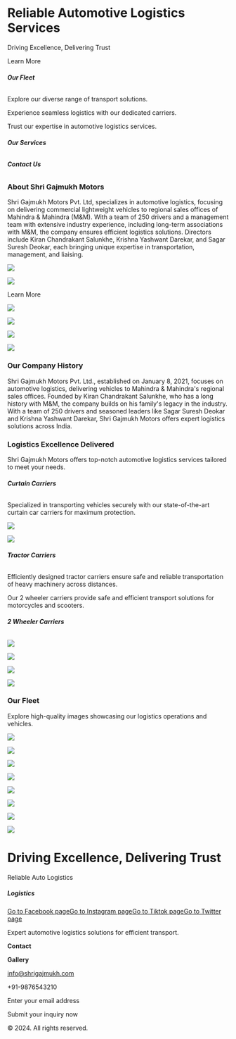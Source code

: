 # Reliable Automotive Logistics Services

Driving Excellence, Delivering Trust

Learn More

###### **Our Fleet**

Explore our diverse range of transport solutions.

Experience seamless logistics with our dedicated carriers.

Trust our expertise in automotive logistics services.

###### **Our Services**

###### **Contact Us**

### About Shri Gajmukh Motors

Shri Gajmukh Motors Pvt. Ltd, specializes in automotive logistics, focusing on delivering commercial lightweight vehicles to regional sales offices of Mahindra & Mahindra (M&M). With a team of 250 drivers and a management team with extensive industry experience, including long-term associations with M&M, the company ensures efficient logistics solutions. Directors include Kiran Chandrakant Salunkhe, Krishna Yashwant Darekar, and Sagar Suresh Deokar, each bringing unique expertise in transportation, management, and liaising.

![](https://shrigajmukhmotors.com/fit=crop/YZ9bzMyQNNfGEzRX/output-onlinepngtools-3-AzG7WyOJjacnoKZ2.png)

![](https://shrigajmukhmotors.com/fit=crop/YZ9bzMyQNNfGEzRX/output-onlinepngtools-3-AzG7WyOJjacnoKZ2.png)

Learn More

![](https://shrigajmukhmotors.com/fit=crop/YZ9bzMyQNNfGEzRX/fleet-tractor05-A1aJ3ga89MS528gr.jpg)

![](https://shrigajmukhmotors.com/fit=crop/YZ9bzMyQNNfGEzRX/fleet-tractor05-A1aJ3ga89MS528gr.jpg)

![](https://shrigajmukhmotors.com/fit=crop/YZ9bzMyQNNfGEzRX/fleet-2wheelercarrier03-1-AE04wq0NgguE624Q.jpg)

![](https://shrigajmukhmotors.com/fit=crop/YZ9bzMyQNNfGEzRX/fleet-2wheelercarrier03-1-AE04wq0NgguE624Q.jpg)

### Our Company History

Shri Gajmukh Motors Pvt. Ltd., established on January 8, 2021, focuses on automotive logistics, delivering vehicles to Mahindra & Mahindra's regional sales offices. Founded by Kiran Chandrakant Salunkhe, who has a long history with M&M, the company builds on his family's legacy in the industry. With a team of 250 drivers and seasoned leaders like Sagar Suresh Deokar and Krishna Yashwant Darekar, Shri Gajmukh Motors offers expert logistics solutions across India.

### Logistics Excellence Delivered

Shri Gajmukh Motors offers top-notch automotive logistics services tailored to meet your needs.

###### **Curtain Carriers**

Specialized in transporting vehicles securely with our state-of-the-art curtain car carriers for maximum protection.

![](https://shrigajmukhmotors.com/fit=crop/YZ9bzMyQNNfGEzRX/fleet-curtain-car-carrier01-1-AwvkqLvoLEsZO1gq.jpg)

![](https://shrigajmukhmotors.com/fit=crop/YZ9bzMyQNNfGEzRX/fleet-curtain-car-carrier01-1-AwvkqLvoLEsZO1gq.jpg)

###### **Tractor Carriers**

Efficiently designed tractor carriers ensure safe and reliable transportation of heavy machinery across distances.

Our 2 wheeler carriers provide safe and efficient transport solutions for motorcycles and scooters.

###### **2 Wheeler Carriers**

![](https://shrigajmukhmotors.com/fit=crop/YZ9bzMyQNNfGEzRX/fleet-tractor07-AR0bOl0KzEH71oJJ.jpg)

![](https://shrigajmukhmotors.com/fit=crop/YZ9bzMyQNNfGEzRX/fleet-tractor07-AR0bOl0KzEH71oJJ.jpg)

![](https://shrigajmukhmotors.com/fit=crop/YZ9bzMyQNNfGEzRX/fleet-2wheelercarrier04-mnl9O7lPgKtkPyy3.jpg)

![](https://shrigajmukhmotors.com/fit=crop/YZ9bzMyQNNfGEzRX/fleet-2wheelercarrier04-mnl9O7lPgKtkPyy3.jpg)

### Our Fleet

Explore high-quality images showcasing our logistics operations and vehicles.

![](https://shrigajmukhmotors.com/fit=crop/YZ9bzMyQNNfGEzRX/fleet-cot-tot-03-1-YKbrMobKorFb2RZK.jpg)

![](https://shrigajmukhmotors.com/fit=crop/YZ9bzMyQNNfGEzRX/fleet-cot-tot-03-1-YKbrMobKorFb2RZK.jpg)

![](https://shrigajmukhmotors.com/fit=crop/YZ9bzMyQNNfGEzRX/fleet-2wheelercarrier03-1-AE04wq0NgguE624Q.jpg)

![](https://shrigajmukhmotors.com/fit=crop/YZ9bzMyQNNfGEzRX/fleet-2wheelercarrier03-1-AE04wq0NgguE624Q.jpg)

![](https://shrigajmukhmotors.com/fit=crop/YZ9bzMyQNNfGEzRX/fleet-tractor06-dOq41XqPJLU3RXyp.jpg)

![](https://shrigajmukhmotors.com/fit=crop/YZ9bzMyQNNfGEzRX/fleet-tractor06-dOq41XqPJLU3RXyp.jpg)

![](https://shrigajmukhmotors.com/fit=crop/YZ9bzMyQNNfGEzRX/fleet-curtain-car-carrier01-1-AwvkqLvoLEsZO1gq.jpg)

![](https://shrigajmukhmotors.com/fit=crop/YZ9bzMyQNNfGEzRX/fleet-curtain-car-carrier01-1-AwvkqLvoLEsZO1gq.jpg)

# Driving Excellence, Delivering Trust

Reliable Auto Logistics

##### Logistics

[Go to Facebook page](https://www.facebook.com/ "Go to Facebook page")[Go to Instagram page](https://www.instagram.com/ "Go to Instagram page")[Go to Tiktok page](https://tiktok.com/ "Go to Tiktok page")[Go to Twitter page](https://twitter.com/ "Go to Twitter page")

Expert automotive logistics solutions for efficient transport.

**Contact**

**Gallery**

info@shrigajmukh.com

+91-9876543210

Enter your email address

Submit your inquiry now

© 2024\. All rights reserved.